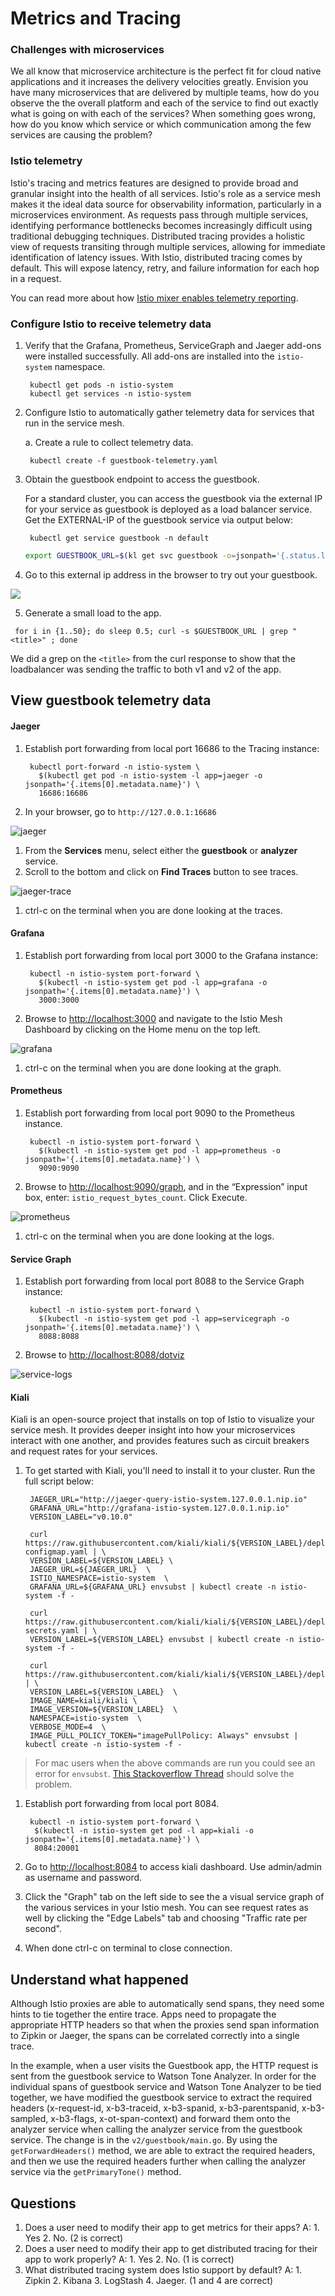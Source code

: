 # Metrics and Tracing

### Challenges with microservices

We all know that microservice architecture is the perfect fit for cloud native applications and it increases the delivery velocities greatly. Envision you have many microservices that are delivered by multiple teams, how do you observe the the overall platform and each of the service to find out exactly what is going on with each of the services? When something goes wrong, how do you know which service or which communication among the few services are causing the problem?

### Istio telemetry

Istio's tracing and metrics features are designed to provide broad and granular insight into the health of all services. Istio's role as a service mesh makes it the ideal data source for observability information, particularly in a microservices environment. As requests pass through multiple services, identifying performance bottlenecks becomes increasingly difficult using traditional debugging techniques. Distributed tracing provides a holistic view of requests transiting through multiple services, allowing for immediate identification of latency issues. With Istio, distributed tracing comes by default. This will expose latency, retry, and failure information for each hop in a request.

You can read more about how [Istio mixer enables telemetry reporting](https://istio.io/docs/concepts/policy-and-control/mixer.html).

### Configure Istio to receive telemetry data

1. Verify that the Grafana, Prometheus, ServiceGraph and Jaeger add-ons were installed successfully. All add-ons are installed into the `istio-system` namespace.

   ```text
    kubectl get pods -n istio-system
    kubectl get services -n istio-system
   ```

2. Configure Istio to automatically gather telemetry data for services that run in the service mesh.

   a. Create a rule to collect telemetry data.

   ```text
    kubectl create -f guestbook-telemetry.yaml
   ```

3. Obtain the guestbook endpoint to access the guestbook.

   For a standard cluster, you can access the guestbook via the external IP for your service as guestbook is deployed as a load balancer service. Get the EXTERNAL-IP of the guestbook service via output below:

   ```text
    kubectl get service guestbook -n default
   ```

   ```bash
   export GUESTBOOK_URL=$(kl get svc guestbook -o=jsonpath='{.status.loadBalancer.ingress[0].ip}')
   ```

4.  Go to this external ip address in the browser to try out your guestbook.

![](../.gitbook/assets/browser-app%20%281%29.png)

5. Generate a small load to the app.

```text
 for i in {1..50}; do sleep 0.5; curl -s $GUESTBOOK_URL | grep "<title>" ; done
```

We did a grep on the `<title>` from the curl response to show that the loadbalancer was sending the traffic to both v1 and v2 of the app.

## View guestbook telemetry data

#### Jaeger

1. Establish port forwarding from local port 16686 to the Tracing instance:

   ```text
    kubectl port-forward -n istio-system \
      $(kubectl get pod -n istio-system -l app=jaeger -o jsonpath='{.items[0].metadata.name}') \
      16686:16686
   ```

2. In your browser, go to `http://127.0.0.1:16686`

![jaeger](../.gitbook/assets/jaegar%20%281%29.png)

1. From the **Services** menu, select either the **guestbook** or **analyzer** service.
2. Scroll to the bottom and click on **Find Traces** button to see traces.

![jaeger-trace](../.gitbook/assets/jaegar-trace%20%281%29.png)

1. ctrl-c on the terminal when you are done looking at the traces.

#### Grafana

1. Establish port forwarding from local port 3000 to the Grafana instance:

   ```text
    kubectl -n istio-system port-forward \
      $(kubectl -n istio-system get pod -l app=grafana -o jsonpath='{.items[0].metadata.name}') \
      3000:3000
   ```

2. Browse to [http://localhost:3000](http://localhost:3000) and navigate to the Istio Mesh Dashboard by clicking on the Home menu on the top left.

![grafana](../.gitbook/assets/graphana.png)

1. ctrl-c on the terminal when you are done looking at the graph.

#### Prometheus

1. Establish port forwarding from local port 9090 to the Prometheus instance.

   ```text
    kubectl -n istio-system port-forward \
      $(kubectl -n istio-system get pod -l app=prometheus -o jsonpath='{.items[0].metadata.name}') \
      9090:9090
   ```

2. Browse to [http://localhost:9090/graph](http://localhost:9090/graph), and in the “Expression” input box, enter: `istio_request_bytes_count`. Click Execute.

![prometheus](../.gitbook/assets/prometheus%20%281%29.png)

1. ctrl-c on the terminal when you are done looking at the logs.

#### Service Graph

1. Establish port forwarding from local port 8088 to the Service Graph instance:

   ```text
    kubectl -n istio-system port-forward \
      $(kubectl -n istio-system get pod -l app=servicegraph -o jsonpath='{.items[0].metadata.name}') \
      8088:8088
   ```

2. Browse to [http://localhost:8088/dotviz](http://localhost:8088/dotviz)

![service-logs](../.gitbook/assets/service-logs%20%281%29.png)

#### Kiali

Kiali is an open-source project that installs on top of Istio to visualize your service mesh. It provides deeper insight into how your microservices interact with one another, and provides features such as circuit breakers and request rates for your services.

1. To get started with Kiali, you'll need to install it to your cluster. Run the full script below:

   ```text
    JAEGER_URL="http://jaeger-query-istio-system.127.0.0.1.nip.io"
    GRAFANA_URL="http://grafana-istio-system.127.0.0.1.nip.io"
    VERSION_LABEL="v0.10.0"

    curl https://raw.githubusercontent.com/kiali/kiali/${VERSION_LABEL}/deploy/kubernetes/kiali-configmap.yaml | \
    VERSION_LABEL=${VERSION_LABEL} \
    JAEGER_URL=${JAEGER_URL}  \
    ISTIO_NAMESPACE=istio-system  \
    GRAFANA_URL=${GRAFANA_URL} envsubst | kubectl create -n istio-system -f -

    curl https://raw.githubusercontent.com/kiali/kiali/${VERSION_LABEL}/deploy/kubernetes/kiali-secrets.yaml | \
    VERSION_LABEL=${VERSION_LABEL} envsubst | kubectl create -n istio-system -f -

    curl https://raw.githubusercontent.com/kiali/kiali/${VERSION_LABEL}/deploy/kubernetes/kiali.yaml | \
    VERSION_LABEL=${VERSION_LABEL}  \
    IMAGE_NAME=kiali/kiali \
    IMAGE_VERSION=${VERSION_LABEL}  \
    NAMESPACE=istio-system  \
    VERBOSE_MODE=4  \
    IMAGE_PULL_POLICY_TOKEN="imagePullPolicy: Always" envsubst | kubectl create -n istio-system -f -
   ```

> For mac users when the above commands are run you could see an error for `envsubst`. [This Stackoverflow Thread](https://stackoverflow.com/a/23622446/10272405) should solve the problem.

1. Establish port forwarding from local port 8084.

   ```text
    kubectl -n istio-system port-forward \
     $(kubectl -n istio-system get pod -l app=kiali -o jsonpath='{.items[0].metadata.name}') \
     8084:20001
   ```

2. Go to [http://localhost:8084](http://localhost:8084) to access kiali dashboard. Use admin/admin as username and password.
3. Click the "Graph" tab on the left side to see the a visual service graph of the various services in your Istio mesh. You can see request rates as well by clicking the "Edge Labels" tab and choosing "Traffic rate per second".
4. When done ctrl-c on terminal to close connection.

## Understand what happened

Although Istio proxies are able to automatically send spans, they need some hints to tie together the entire trace. Apps need to propagate the appropriate HTTP headers so that when the proxies send span information to Zipkin or Jaeger, the spans can be correlated correctly into a single trace.

In the example, when a user visits the Guestbook app, the HTTP request is sent from the guestbook service to Watson Tone Analyzer. In order for the individual spans of guestbook service and Watson Tone Analyzer to be tied together, we have modified the guestbook service to extract the required headers \(x-request-id, x-b3-traceid, x-b3-spanid, x-b3-parentspanid, x-b3-sampled, x-b3-flags, x-ot-span-context\) and forward them onto the analyzer service when calling the analyzer service from the guestbook service. The change is in the `v2/guestbook/main.go`. By using the `getForwardHeaders()` method, we are able to extract the required headers, and then we use the required headers further when calling the analyzer service via the `getPrimaryTone()` method.

## Questions

1. Does a user need to modify their app to get metrics for their apps? A: 1. Yes 2. No. \(2 is correct\)
2. Does a user need to modify their app to get distributed tracing for their app to work properly? A: 1. Yes 2. No. \(1 is correct\)
3. What distributed tracing system does Istio support by default? A: 1. Zipkin 2. Kibana 3. LogStash 4. Jaeger. \(1 and 4 are correct\)


